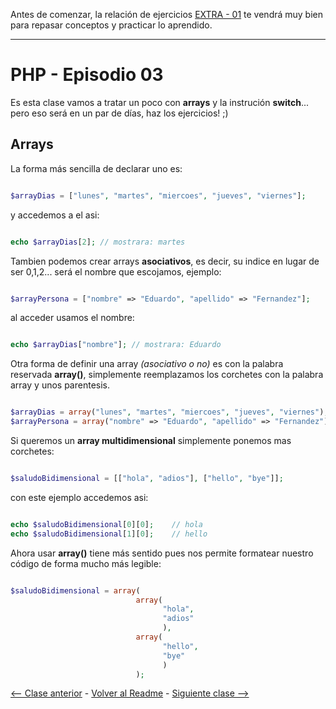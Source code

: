 Antes de comenzar, la relación de ejercicios [EXTRA - 01](https://github.com/EduFdezSoy/curso-php/blob/master/ejercicios/extra-01.md#practica-extra-01) te vendrá muy bien para repasar conceptos y practicar lo aprendido.  

---

# PHP - Episodio 03

Es esta clase vamos a tratar un poco con **arrays** y la instrución **switch**... pero eso será en un par de días, haz los ejercicios! ;)

## Arrays
La forma m&aacute;s sencilla de declarar uno es:
```php

$arrayDias = ["lunes", "martes", "miercoes", "jueves", "viernes"];

```
y accedemos a el asi:
```php

echo $arrayDias[2]; // mostrara: martes

```
Tambien podemos crear arrays **asociativos**, es decir, su indice en lugar de ser 0,1,2... ser&aacute; el nombre que escojamos, ejemplo:
```php

$arrayPersona = ["nombre" => "Eduardo", "apellido" => "Fernandez"];

```
al acceder usamos el nombre:
```php

echo $arrayDias["nombre"]; // mostrara: Eduardo

```
Otra forma de definir una array *(asociativo o no)* es con la palabra reservada **array()**, simplemente reemplazamos los corchetes con la palabra array y unos parentesis.
```php

$arrayDias = array("lunes", "martes", "miercoes", "jueves", "viernes");
$arrayPersona = array("nombre" => "Eduardo", "apellido" => "Fernandez");

```

Si queremos un **array multidimensional** simplemente ponemos mas corchetes:
```php

$saludoBidimensional = [["hola", "adios"], ["hello", "bye"]];

```
con este ejemplo accedemos asi:
```php

echo $saludoBidimensional[0][0];    // hola
echo $saludoBidimensional[1][0];    // hello

```
Ahora usar **array()** tiene m&aacute;s sentido pues nos permite formatear nuestro c&oacute;digo de forma mucho m&aacute;s legible:
```php

$saludoBidimensional = array(
                            array(
                                  "hola",
                                  "adios"
                                  ),
                            array(
                                  "hello",
                                  "bye"
                                  )
                            );

```

[<-- Clase anterior](https://github.com/EduFdezSoy/curso-php/edit/master/php-02.md) - [Volver al Readme](https://github.com/EduFdezSoy/curso-php/blob/master/README.md#curso-php) - [Siguiente clase -->](https://github.com/EduFdezSoy/curso-php/blob/master/php-04.md)
